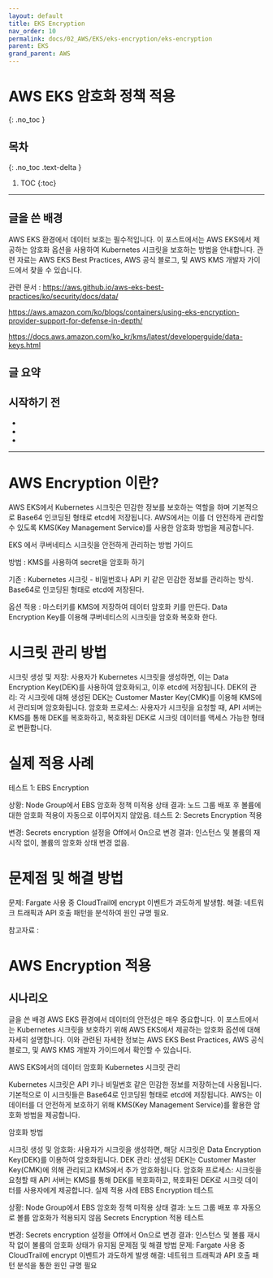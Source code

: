 ```yaml
---
layout: default
title: EKS Encryption
nav_order: 10
permalink: docs/02_AWS/EKS/eks-encryption/eks-encryption
parent: EKS
grand_parent: AWS
---
```


# AWS EKS 암호화 정책 적용
{: .no_toc }

## 목차
{: .no_toc .text-delta }

1. TOC
{:toc}

---

## 글을 쓴 배경

AWS EKS 환경에서 데이터 보호는 필수적입니다. 이 포스트에서는 AWS EKS에서 제공하는 암호화 옵션을 사용하여 Kubernetes 시크릿을 보호하는 방법을 안내합니다. 관련 자료는 AWS EKS Best Practices, AWS 공식 블로그, 및 AWS KMS 개발자 가이드에서 찾을 수 있습니다.


관련 문서 : https://aws.github.io/aws-eks-best-practices/ko/security/docs/data/

https://aws.amazon.com/ko/blogs/containers/using-eks-encryption-provider-support-for-defense-in-depth/

https://docs.aws.amazon.com/ko_kr/kms/latest/developerguide/data-keys.html

## 글 요약

## 시작하기 전

- 
- 
- 

---

# AWS Encryption 이란?

AWS EKS에서 Kubernetes 시크릿은 민감한 정보를 보호하는 역할을 하며 기본적으로 Base64 인코딩된 형태로 etcd에 저장됩니다. AWS에서는 이를 더 안전하게 관리할 수 있도록 KMS(Key Management Service)를 사용한 암호화 방법을 제공합니다.

EKS 에서 쿠버네티스 시크릿을 안전하게 관리하는 방법 가이드

방법 : KMS를 사용하여 secret을 암호화 하기

기존 : Kubernetes 시크릿 - 비밀번호나 API 키 같은 민감한 정보를 관리하는 방식. Base64로 인코딩된 형태로 etcd에 저장된다.

옵션 적용 : 마스터키를 KMS에 저장하여 데이터 암호화 키를 만든다. Data Encryption Key를 이용해 쿠버네티스의 시크릿을 암호화 복호화 한다.

# 시크릿 관리 방법

시크릿 생성 및 저장: 사용자가 Kubernetes 시크릿을 생성하면, 이는 Data Encryption Key(DEK)를 사용하여 암호화되고, 이후 etcd에 저장됩니다.
DEK의 관리: 각 시크릿에 대해 생성된 DEK는 Customer Master Key(CMK)를 이용해 KMS에서 관리되며 암호화됩니다.
암호화 프로세스: 사용자가 시크릿을 요청할 때, API 서버는 KMS를 통해 DEK를 복호화하고, 복호화된 DEK로 시크릿 데이터를 액세스 가능한 형태로 변환합니다.

# 실제 적용 사례

테스트 1: EBS Encryption

상황: Node Group에서 EBS 암호화 정책 미적용 상태
결과: 노드 그룹 배포 후 볼륨에 대한 암호화 적용이 자동으로 이루어지지 않았음.
테스트 2: Secrets Encryption 적용

변경: Secrets encryption 설정을 Off에서 On으로 변경
결과: 인스턴스 및 볼륨의 재시작 없이, 볼륨의 암호화 상태 변경 없음.

# 문제점 및 해결 방법

문제: Fargate 사용 중 CloudTrail에 encrypt 이벤트가 과도하게 발생함.
해결: 네트워크 트래픽과 API 호출 패턴을 분석하여 원인 규명 필요.



참고자료 : 

# AWS Encryption 적용


## 시나리오

글을 쓴 배경
AWS EKS 환경에서 데이터의 안전성은 매우 중요합니다. 이 포스트에서는 Kubernetes 시크릿을 보호하기 위해 AWS EKS에서 제공하는 암호화 옵션에 대해 자세히 설명합니다. 이와 관련된 자세한 정보는 AWS EKS Best Practices, AWS 공식 블로그, 및 AWS KMS 개발자 가이드에서 확인할 수 있습니다.

AWS EKS에서의 데이터 암호화
Kubernetes 시크릿 관리

Kubernetes 시크릿은 API 키나 비밀번호 같은 민감한 정보를 저장하는데 사용됩니다. 기본적으로 이 시크릿들은 Base64로 인코딩된 형태로 etcd에 저장됩니다. AWS는 이 데이터를 더 안전하게 보호하기 위해 KMS(Key Management Service)를 활용한 암호화 방법을 제공합니다.

암호화 방법

시크릿 생성 및 암호화: 사용자가 시크릿을 생성하면, 해당 시크릿은 Data Encryption Key(DEK)를 이용하여 암호화됩니다.
DEK 관리: 생성된 DEK는 Customer Master Key(CMK)에 의해 관리되고 KMS에서 추가 암호화됩니다.
암호화 프로세스: 시크릿을 요청할 때 API 서버는 KMS를 통해 DEK를 복호화하고, 복호화된 DEK로 시크릿 데이터를 사용자에게 제공합니다.
실제 적용 사례
EBS Encryption 테스트

상황: Node Group에서 EBS 암호화 정책 미적용 상태
결과: 노드 그룹 배포 후 자동으로 볼륨 암호화가 적용되지 않음
Secrets Encryption 적용 테스트

변경: Secrets encryption 설정을 Off에서 On으로 변경
결과: 인스턴스 및 볼륨 재시작 없이 볼륨의 암호화 상태가 유지됨
문제점 및 해결 방법
문제: Fargate 사용 중 CloudTrail에 encrypt 이벤트가 과도하게 발생 해결: 네트워크 트래픽과 API 호출 패턴 분석을 통한 원인 규명 필요

